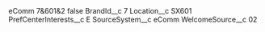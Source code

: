 <?xml version="1.0" encoding="UTF-8"?>
<CustomMetadata xmlns="http://soap.sforce.com/2006/04/metadata" xmlns:xsi="http://www.w3.org/2001/XMLSchema-instance" xmlns:xsd="http://www.w3.org/2001/XMLSchema">
    <label>eComm 7&amp;601&amp;2</label>
    <protected>false</protected>
    <values>
        <field>BrandId__c</field>
        <value xsi:type="xsd:string">7</value>
    </values>
    <values>
        <field>Location__c</field>
        <value xsi:type="xsd:string">SX601</value>
    </values>
    <values>
        <field>PrefCenterInterests__c</field>
        <value xsi:type="xsd:string">E</value>
    </values>
    <values>
        <field>SourceSystem__c</field>
        <value xsi:type="xsd:string">eComm</value>
    </values>
    <values>
        <field>WelcomeSource__c</field>
        <value xsi:type="xsd:string">02</value>
    </values>
</CustomMetadata>
